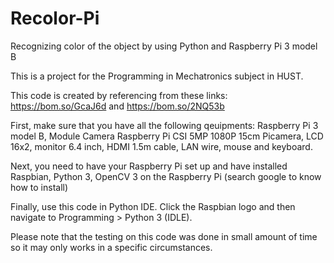 # Recolor-Pi
Recognizing color of the object by using Python and Raspberry Pi 3 model B

This is a project for the Programming in Mechatronics subject in HUST.

This code is created by referencing from these links:
https://bom.so/GcaJ6d and https://bom.so/2NQ53b
 
First, make sure that you have all the following qeuipments:
Raspberry Pi 3 model B, Module Camera Raspberry Pi CSI 5MP 1080P 15cm Picamera, LCD 16x2, monitor 6.4 inch, HDMI 1.5m cable, LAN wire, mouse and keyboard.

Next, you need to have your Raspberry Pi set up and have installed Raspbian, Python 3, OpenCV 3 on the Raspberry Pi
(search google to know how to install)

Finally, use this code in Python IDE. Click the Raspbian logo and then navigate to Programming > Python 3 (IDLE).

Please note that the testing on this code was done in small amount of time so it may only works in a specific circumstances.
